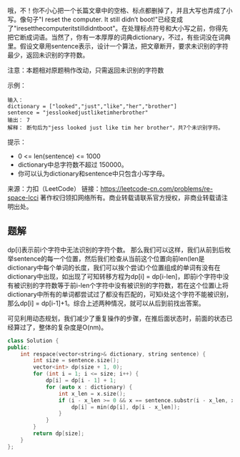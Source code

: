 哦，不！你不小心把一个长篇文章中的空格、标点都删掉了，并且大写也弄成了小写。像句子"I reset the computer. It still didn’t boot!"已经变成了"iresetthecomputeritstilldidntboot"。在处理标点符号和大小写之前，你得先把它断成词语。当然了，你有一本厚厚的词典dictionary，不过，有些词没在词典里。假设文章用sentence表示，设计一个算法，把文章断开，要求未识别的字符最少，返回未识别的字符数。

注意：本题相对原题稍作改动，只需返回未识别的字符数

示例：

    输入：
    dictionary = ["looked","just","like","her","brother"]
    sentence = "jesslookedjustliketimherbrother"
    输出： 7
    解释： 断句后为"jess looked just like tim her brother"，共7个未识别字符。

提示：

+ 0 <= len(sentence) <= 1000
+ dictionary中总字符数不超过 150000。
+ 你可以认为dictionary和sentence中只包含小写字母。

来源：力扣（LeetCode）
链接：https://leetcode-cn.com/problems/re-space-lcci
著作权归领扣网络所有。商业转载请联系官方授权，非商业转载请注明出处。

## 题解

dp[i]表示前i个字符中无法识别的字符个数。
那么我们可以这样，我们从前到后枚举sentence的每一个位置，然后我们检查从当前这个位置向前len(len是dictionary中每个单词的长度，我们可以挨个尝试)个位置组成的单词有没有在dictionary中出现，如出现了可知转移方程为dp[i] = dp[i-len]，即前i个字符中没有被识别的字符数等于前i-len个字符中没有被识别的字符数，若在这个位置i上将dictionary中所有的单词都尝试过了都没有匹配的，可知i处这个字符不能被识别，那么dp[i] = dp[i-1]+1。综合上述两种情况，就可以从后到前找出答案。

可见利用动态规划，我们减少了重复操作的步骤，在推后面状态时，前面的状态已经算过了，整体的复杂度是O(nm)。

```c++
class Solution {
public:
    int respace(vector<string>& dictionary, string sentence) {
        int size = sentence.size();
        vector<int> dp(size + 1, 0);
        for (int i = 1; i <= size; i++) {
            dp[i] = dp[i - 1] + 1;
            for (auto x : dictionary) {
                int x_len = x.size();
                if (i - x_len >= 0 && x == sentence.substr(i - x_len, x_len)) {
                    dp[i] = min(dp[i], dp[i - x_len]);
                }
            }
        }
        return dp[size];
    }
};
```
